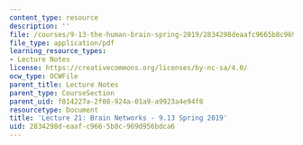 ```yaml
---
content_type: resource
description: ''
file: /courses/9-13-the-human-brain-spring-2019/2834298deaafc9665b8c969d956bdca6_MIT9_13S19_L21.pdf
file_type: application/pdf
learning_resource_types:
- Lecture Notes
license: https://creativecommons.org/licenses/by-nc-sa/4.0/
ocw_type: OCWFile
parent_title: Lecture Notes
parent_type: CourseSection
parent_uid: f014227a-2f08-924a-01a9-a9923a4e94f8
resourcetype: Document
title: 'Lecture 21: Brain Networks - 9.13 Spring 2019'
uid: 2834298d-eaaf-c966-5b8c-969d956bdca6
---
```

